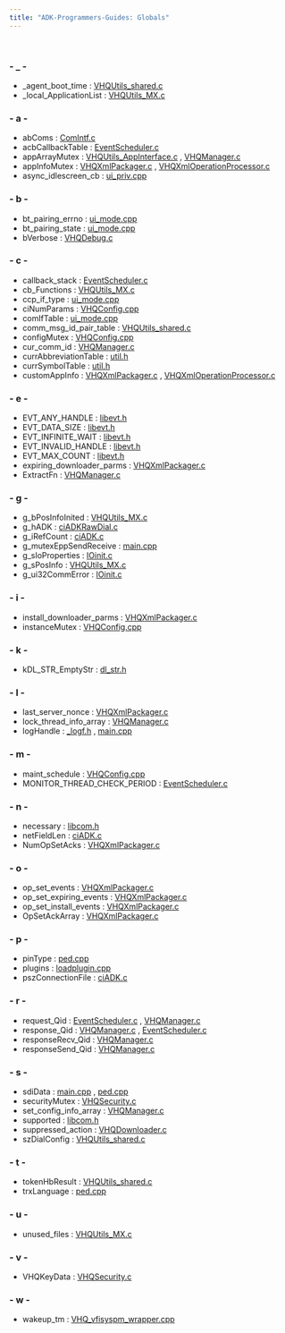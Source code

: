```yaml
---
title: "ADK-Programmers-Guides: Globals"
---
```


 

### - \_ -

- \_agent_boot_time : <a href="_v_h_q_utils__shared_8c.md#a7fa5594126ed0ef6db3783f20e86fc04">VHQUtils_shared.c</a>
- \_local_ApplicationList : <a href="_v_h_q_utils___m_x_8c.md#ae76f167c818066a2c853a3e0b6a1aef5">VHQUtils_MX.c</a>

### - a -

- abComs : <a href="_com_intf_8c.md#ad1750e63792ee137ea1d36a3750b6b3f">ComIntf.c</a>
- acbCallbackTable : <a href="_event_scheduler_8c.md#a0417615202a7745f4128557a901ac04b">EventScheduler.c</a>
- appArrayMutex : <a href="_v_h_q_utils___app_interface_8c.md#a0488b68c064a3854e5f68accadd9a19e">VHQUtils_AppInterface.c</a> , <a href="_v_h_q_manager_8c.md#a0488b68c064a3854e5f68accadd9a19e">VHQManager.c</a>
- appInfoMutex : <a href="_v_h_q_xml_packager_8c.md#a01df92b1953c3495dbfe4cf121a68ca0">VHQXmlPackager.c</a> , <a href="_v_h_q_xml_operation_processor_8c.md#a01df92b1953c3495dbfe4cf121a68ca0">VHQXmlOperationProcessor.c</a>
- async_idlescreen_cb : <a href="ui__priv_8cpp.md#a06f170fc2f97e81f7611e1694043a3b1">ui_priv.cpp</a>

### - b -

- bt_pairing_errno : <a href="ui__mode_8cpp.md#acc18c34559cdf7d2bc07cda72d0afa93">ui_mode.cpp</a>
- bt_pairing_state : <a href="ui__mode_8cpp.md#a3cd68cbcb12275675e622ffa5df4b48f">ui_mode.cpp</a>
- bVerbose : <a href="_v_h_q_debug_8c.md#ad0fc9bc4e88662c79c9d563df8cd4097">VHQDebug.c</a>

### - c -

- callback_stack : <a href="_event_scheduler_8c.md#a0b9b4750a3fb18238a741fb731af3552">EventScheduler.c</a>
- cb_Functions : <a href="_v_h_q_utils___m_x_8c.md#a555d97bf7c4cf5922b276b5095ae334c">VHQUtils_MX.c</a>
- ccp_if_type : <a href="ui__mode_8cpp.md#afd6f0450f16f686ff7adfa44dc505359">ui_mode.cpp</a>
- ciNumParams : <a href="_v_h_q_config_8cpp.md#a1a7434b7cd213fc5449f9009d511b735">VHQConfig.cpp</a>
- comIfTable : <a href="ui__mode_8cpp.md#a2fef02428283cce5ee4775635a7d501f">ui_mode.cpp</a>
- comm_msg_id_pair_table : <a href="_v_h_q_utils__shared_8c.md#a56649f45c7dd4981c2733f8f42b9fc68">VHQUtils_shared.c</a>
- configMutex : <a href="_v_h_q_config_8cpp.md#ab105747ff2bd8f096af2998ce8d7fb09">VHQConfig.cpp</a>
- cur_comm_id : <a href="_v_h_q_manager_8c.md#a54995c96bad4b5b943cb88f3534cc743">VHQManager.c</a>
- currAbbreviationTable : <a href="sdi_2src_2util_8h.md#adbaa4cf701141d68e1276c73ed955aa3">util.h</a>
- currSymbolTable : <a href="sdi_2src_2util_8h.md#a8f999ab66c56e840877112a9dd5be0f4">util.h</a>
- customAppInfo : <a href="_v_h_q_xml_packager_8c.md#a4fa07e1af7c095b467c1cb9590babc26">VHQXmlPackager.c</a> , <a href="_v_h_q_xml_operation_processor_8c.md#a4fa07e1af7c095b467c1cb9590babc26">VHQXmlOperationProcessor.c</a>

### - e -

- EVT_ANY_HANDLE : <a href="libevt_8h.md#a63090fb17900201d2517be5e555b7d87">libevt.h</a>
- EVT_DATA_SIZE : <a href="libevt_8h.md#adb6493cdff512931871b2239b71215c2">libevt.h</a>
- EVT_INFINITE_WAIT : <a href="libevt_8h.md#a35fc755ca0569e2acb759e0d683a2fb5">libevt.h</a>
- EVT_INVALID_HANDLE : <a href="libevt_8h.md#a468c3786a00e38b1d61d083fa0b4ce96">libevt.h</a>
- EVT_MAX_COUNT : <a href="libevt_8h.md#ac34c5452c5be1c370c9c3bf70044d4e0">libevt.h</a>
- expiring_downloader_parms : <a href="_v_h_q_xml_packager_8c.md#a398ad9f60e03f92a77d2904733bc4b36">VHQXmlPackager.c</a>
- ExtractFn : <a href="_v_h_q_manager_8c.md#a3867a980bd5fc09fadc61228633b83fc">VHQManager.c</a>

### - g -

- g_bPosInfoInited : <a href="_v_h_q_utils___m_x_8c.md#a50fe83de2b5ce7946c398c16cd515d81">VHQUtils_MX.c</a>
- g_hADK : <a href="ci_a_d_k_raw_dial_8c.md#aabc4f2ad6e0e8ca13ba7d7424f9a2874">ciADKRawDial.c</a>
- g_iRefCount : <a href="ci_a_d_k_8c.md#ac84b53de20ee2dea29d1cc5c43880c5e">ciADK.c</a>
- g_mutexEppSendReceive : <a href="main_8cpp.md#a8680a87737255cae9f7249240818f118">main.cpp</a>
- g_sIoProperties : <a href="_i_oinit_8c.md#ae59f61de0086c11d79a1783b9c1d9043">IOinit.c</a>
- g_sPosInfo : <a href="_v_h_q_utils___m_x_8c.md#ae5ac8e73aef001dba188c963134da19b">VHQUtils_MX.c</a>
- g_ui32CommError : <a href="_i_oinit_8c.md#a4095508fc0881b9e1b167a95eb8a6576">IOinit.c</a>

### - i -

- install_downloader_parms : <a href="_v_h_q_xml_packager_8c.md#a86d92efdd998f2fea7172841f3c1c124">VHQXmlPackager.c</a>
- instanceMutex : <a href="_v_h_q_config_8cpp.md#aefe3a7a3291bc369e4cafd22b2203f68">VHQConfig.cpp</a>

### - k -

- kDL_STR_EmptyStr : <a href="dl__str_8h.md#a00324da510bd7bd49bc95ea4a06762c5">dl_str.h</a>

### - l -

- last_server_nonce : <a href="_v_h_q_xml_packager_8c.md#a701e889745978a201b7d08144e781435">VHQXmlPackager.c</a>
- lock_thread_info_array : <a href="_v_h_q_manager_8c.md#a1175a93568ba9bf6a9e23071a63dd71e">VHQManager.c</a>
- logHandle : <a href="__logf_8h.md#ab8518ee19337dc0debb1f831ada96dd6">_logf.h</a> , <a href="main_8cpp.md#ab8518ee19337dc0debb1f831ada96dd6">main.cpp</a>

### - m -

- maint_schedule : <a href="_v_h_q_config_8cpp.md#ad859525bb76f1ce75f81c048ed628a96">VHQConfig.cpp</a>
- MONITOR_THREAD_CHECK_PERIOD : <a href="_event_scheduler_8c.md#aacb56063e96dd2e3d1a27deaa2e1af42">EventScheduler.c</a>

### - n -

- necessary : <a href="libcom_8h.md#a094c19de8d528a8161a5d6099247faa4">libcom.h</a>
- netFieldLen : <a href="ci_a_d_k_8c.md#a76079c39f1616f2ed37830b98d25cf54">ciADK.c</a>
- NumOpSetAcks : <a href="_v_h_q_xml_packager_8c.md#a399e529ba9f1a619ec4699535f27c2ae">VHQXmlPackager.c</a>

### - o -

- op_set_events : <a href="_v_h_q_xml_packager_8c.md#afa29bd72ad171acdfa84fc984379b3ac">VHQXmlPackager.c</a>
- op_set_expiring_events : <a href="_v_h_q_xml_packager_8c.md#aec1e5236fff96702a89a49a2ba15a3c5">VHQXmlPackager.c</a>
- op_set_install_events : <a href="_v_h_q_xml_packager_8c.md#a30e189493d2446b3874cf62acaabb573">VHQXmlPackager.c</a>
- OpSetAckArray : <a href="_v_h_q_xml_packager_8c.md#a3bdb87d4107fe4416e41b85efbadbf65">VHQXmlPackager.c</a>

### - p -

- pinType : <a href="ped_8cpp.md#a853c96033e0a366c1cd4b64a74652247">ped.cpp</a>
- plugins : <a href="loadplugin_8cpp.md#ac05523f594f474b2718c180c15fc11de">loadplugin.cpp</a>
- pszConnectionFile : <a href="ci_a_d_k_8c.md#a5d847c4bab1b1a9108829112298d746f">ciADK.c</a>

### - r -

- request_Qid : <a href="_event_scheduler_8c.md#a3b2dcf74e5db5d8dded9b16f4877ea02">EventScheduler.c</a> , <a href="_v_h_q_manager_8c.md#a3b2dcf74e5db5d8dded9b16f4877ea02">VHQManager.c</a>
- response_Qid : <a href="_v_h_q_manager_8c.md#a06d9180560d76eb8df03478b85303c47">VHQManager.c</a> , <a href="_event_scheduler_8c.md#a06d9180560d76eb8df03478b85303c47">EventScheduler.c</a>
- responseRecv_Qid : <a href="_v_h_q_manager_8c.md#aa3064d6b88ce56288620581ae6c3245d">VHQManager.c</a>
- responseSend_Qid : <a href="_v_h_q_manager_8c.md#a7eec7d6a247b4caf5d31b5f110d653be">VHQManager.c</a>

### - s -

- sdiData : <a href="main_8cpp.md#aaaba1a94d121b39429bb3696a654492b">main.cpp</a> , <a href="ped_8cpp.md#aaaba1a94d121b39429bb3696a654492b">ped.cpp</a>
- securityMutex : <a href="_v_h_q_security_8c.md#ace61880349f2723138198c40d828e2da">VHQSecurity.c</a>
- set_config_info_array : <a href="_v_h_q_manager_8c.md#ad1f5d5ee69b1f847759feebd0357cca3">VHQManager.c</a>
- supported : <a href="libcom_8h.md#a9a4ed540299159ffaa884ea4df897c2b">libcom.h</a>
- suppressed_action : <a href="_v_h_q_downloader_8c.md#ab1dd6786a37f463da8aa89c91c9859d5">VHQDownloader.c</a>
- szDialConfig : <a href="_v_h_q_utils__shared_8c.md#a4c84318f2e03db5c24e54f7fb06dda29">VHQUtils_shared.c</a>

### - t -

- tokenHbResult : <a href="_v_h_q_utils__shared_8c.md#ab1e979834ad7f3bd170b59b68d1caf52">VHQUtils_shared.c</a>
- trxLanguage : <a href="ped_8cpp.md#af262dea06616f89b523133a1f8b97fdb">ped.cpp</a>

### - u -

- unused_files : <a href="_v_h_q_utils___m_x_8c.md#a3a6a1fe32f8055fa03de252913bbf404">VHQUtils_MX.c</a>

### - v -

- VHQKeyData : <a href="_v_h_q_security_8c.md#ab2b922388c5c14e747c1236bdcc6a9ca">VHQSecurity.c</a>

### - w -

- wakeup_tm : <a href="_v_h_q__vfisyspm__wrapper_8cpp.md#a64b9004a35300a6fe606cba361c82abe">VHQ_vfisyspm_wrapper.cpp</a>
